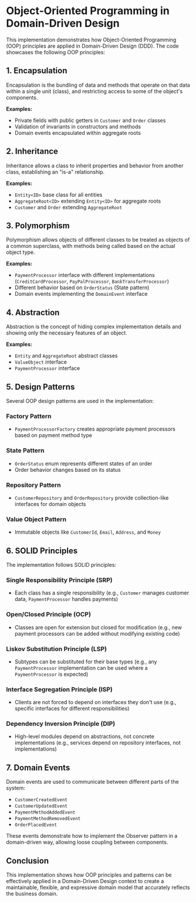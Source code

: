 # Object-Oriented Programming in Domain-Driven Design

This implementation demonstrates how Object-Oriented Programming (OOP) principles are applied in Domain-Driven Design (DDD). The code showcases the following OOP principles:

## 1. Encapsulation

Encapsulation is the bundling of data and methods that operate on that data within a single unit (class), and restricting access to some of the object's components.

**Examples:**
- Private fields with public getters in `Customer` and `Order` classes
- Validation of invariants in constructors and methods
- Domain events encapsulated within aggregate roots

## 2. Inheritance

Inheritance allows a class to inherit properties and behavior from another class, establishing an "is-a" relationship.

**Examples:**
- `Entity<ID>` base class for all entities
- `AggregateRoot<ID>` extending `Entity<ID>` for aggregate roots
- `Customer` and `Order` extending `AggregateRoot`

## 3. Polymorphism

Polymorphism allows objects of different classes to be treated as objects of a common superclass, with methods being called based on the actual object type.

**Examples:**
- `PaymentProcessor` interface with different implementations (`CreditCardProcessor`, `PayPalProcessor`, `BankTransferProcessor`)
- Different behavior based on `OrderStatus` (State pattern)
- Domain events implementing the `DomainEvent` interface

## 4. Abstraction

Abstraction is the concept of hiding complex implementation details and showing only the necessary features of an object.

**Examples:**
- `Entity` and `AggregateRoot` abstract classes
- `ValueObject` interface
- `PaymentProcessor` interface

## 5. Design Patterns

Several OOP design patterns are used in the implementation:

### Factory Pattern
- `PaymentProcessorFactory` creates appropriate payment processors based on payment method type

### State Pattern
- `OrderStatus` enum represents different states of an order
- Order behavior changes based on its status

### Repository Pattern
- `CustomerRepository` and `OrderRepository` provide collection-like interfaces for domain objects

### Value Object Pattern
- Immutable objects like `CustomerId`, `Email`, `Address`, and `Money`

## 6. SOLID Principles

The implementation follows SOLID principles:

### Single Responsibility Principle (SRP)
- Each class has a single responsibility (e.g., `Customer` manages customer data, `PaymentProcessor` handles payments)

### Open/Closed Principle (OCP)
- Classes are open for extension but closed for modification (e.g., new payment processors can be added without modifying existing code)

### Liskov Substitution Principle (LSP)
- Subtypes can be substituted for their base types (e.g., any `PaymentProcessor` implementation can be used where a `PaymentProcessor` is expected)

### Interface Segregation Principle (ISP)
- Clients are not forced to depend on interfaces they don't use (e.g., specific interfaces for different responsibilities)

### Dependency Inversion Principle (DIP)
- High-level modules depend on abstractions, not concrete implementations (e.g., services depend on repository interfaces, not implementations)

## 7. Domain Events

Domain events are used to communicate between different parts of the system:

- `CustomerCreatedEvent`
- `CustomerUpdatedEvent`
- `PaymentMethodAddedEvent`
- `PaymentMethodRemovedEvent`
- `OrderPlacedEvent`

These events demonstrate how to implement the Observer pattern in a domain-driven way, allowing loose coupling between components.

## Conclusion

This implementation shows how OOP principles and patterns can be effectively applied in a Domain-Driven Design context to create a maintainable, flexible, and expressive domain model that accurately reflects the business domain.
